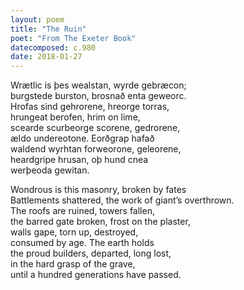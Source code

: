 ```yaml
---
layout: poem
title: "The Ruin"
poet: "From The Exeter Book"
datecomposed: c.980
date: 2018-01-27
---
```


Wrætlic is þes wealstan, wyrde gebræcon;  
burgstede burston, brosnað enta geweorc.  
Hrofas sind gehrorene, hreorge torras,  
hrungeat berofen, hrim on lime,  
scearde scurbeorge scorene, gedrorene,  
ældo undereotone. Eorðgrap hafað  
waldend wyrhtan forweorone, geleorene,  
heardgripe hrusan, oþ hund cnea  
werþeoda gewitan.

Wondrous is this masonry, broken by fates  
Battlements shattered, the work of giant’s overthrown.  
The roofs are ruined, towers fallen,  
the barred gate broken, frost on the plaster,  
walls gape, torn up, destroyed,  
consumed by age. The earth holds  
the proud builders, departed, long lost,  
in the hard grasp of the grave,   
until a hundred generations have passed.  

